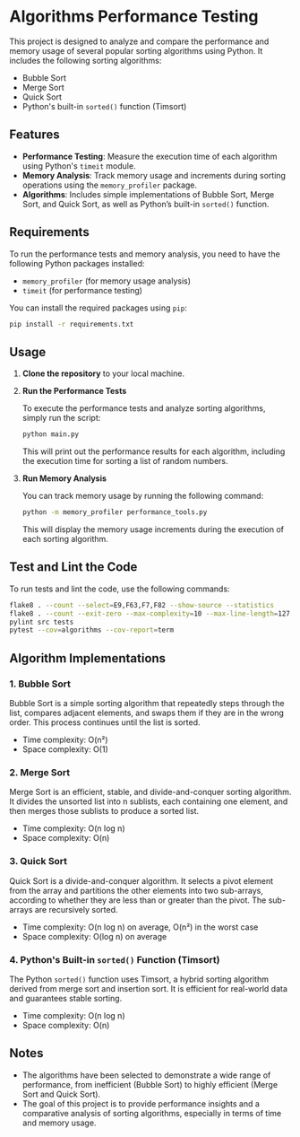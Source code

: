 # Algorithms Performance Testing

This project is designed to analyze and compare the performance and memory usage of several popular sorting algorithms
using Python. It includes the following sorting algorithms:

- Bubble Sort
- Merge Sort
- Quick Sort
- Python's built-in `sorted()` function (Timsort)

## Features

- **Performance Testing**: Measure the execution time of each algorithm using Python's `timeit` module.
- **Memory Analysis**: Track memory usage and increments during sorting operations using the `memory_profiler` package.
- **Algorithms**: Includes simple implementations of Bubble Sort, Merge Sort, and Quick Sort, as well as Python’s
  built-in `sorted()` function.

## Requirements

To run the performance tests and memory analysis, you need to have the following Python packages installed:

- `memory_profiler` (for memory usage analysis)
- `timeit` (for performance testing)

You can install the required packages using `pip`:

```bash
pip install -r requirements.txt
```

## Usage

1. **Clone the repository** to your local machine.

2. **Run the Performance Tests**

   To execute the performance tests and analyze sorting algorithms, simply run the script:

   ```bash
   python main.py
   ```

   This will print out the performance results for each algorithm, including the execution time for sorting a list of
   random numbers.

3. **Run Memory Analysis**

   You can track memory usage by running the following command:

   ```bash
   python -m memory_profiler performance_tools.py
   ```

   This will display the memory usage increments during the execution of each sorting algorithm.

## Test and Lint the Code

To run tests and lint the code, use the following commands:

```bash
flake8 . --count --select=E9,F63,F7,F82 --show-source --statistics
flake8 . --count --exit-zero --max-complexity=10 --max-line-length=127 --statistics
pylint src tests
pytest --cov=algorithms --cov-report=term
```

## Algorithm Implementations

### 1. **Bubble Sort**

Bubble Sort is a simple sorting algorithm that repeatedly steps through the list, compares adjacent elements, and swaps
them if they are in the wrong order. This process continues until the list is sorted.

- Time complexity: O(n²)
- Space complexity: O(1)

### 2. **Merge Sort**

Merge Sort is an efficient, stable, and divide-and-conquer sorting algorithm. It divides the unsorted list into n
sublists, each containing one element, and then merges those sublists to produce a sorted list.

- Time complexity: O(n log n)
- Space complexity: O(n)

### 3. **Quick Sort**

Quick Sort is a divide-and-conquer algorithm. It selects a pivot element from the array and partitions the other
elements into two sub-arrays, according to whether they are less than or greater than the pivot. The sub-arrays are
recursively sorted.

- Time complexity: O(n log n) on average, O(n²) in the worst case
- Space complexity: O(log n) on average

### 4. **Python's Built-in `sorted()` Function (Timsort)**

The Python `sorted()` function uses Timsort, a hybrid sorting algorithm derived from merge sort and insertion sort. It
is efficient for real-world data and guarantees stable sorting.

- Time complexity: O(n log n)
- Space complexity: O(n)

## Notes

- The algorithms have been selected to demonstrate a wide range of performance, from inefficient (Bubble Sort) to highly
  efficient (Merge Sort and Quick Sort).
- The goal of this project is to provide performance insights and a comparative analysis of sorting algorithms,
  especially in terms of time and memory usage.